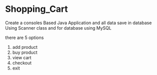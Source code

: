 # Shopping_Cart
Create a consoles  Based Java Application  and all data save in database
Using Scanner  class  and for database  using MySQL

there are 5 options
1. add product
2. buy product
3. view cart
4. checkout
5. exit
